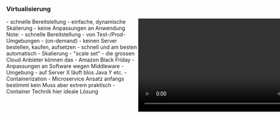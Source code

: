 ### <i class="fa fa-cloud" aria-hidden="true"></i>  Virtualisierung
<div style="text-align: left; float: left; width: 70%">
- <!-- .element: class="fragment" -->schnelle Bereitstellung
- <!-- .element: class="fragment" -->einfache, dynamische Skalierung
- <!-- .element: class="fragment" -->keine Anpassungen an Anwendung
</div>
<div style="text-align: right; float: right;  width: 30%">
    <video class="stretch" data-autoplay loop="loop" height="250px" data-src="/media/cloud.mp4"></video>
</div>
Note:
- schnelle Bereitstellung
  - von Test-/Prod-Umgebungen
  - (on-demand)
  - keinen Server bestellen, kaufen, aufsetzen
  - schnell und am besten automatisch
- Skalierung
  - "scale set" - die grossen Cloud Anbieter können das
  - Amazon Black Friday
- Anpassungen an Software wegen Middleware
  - Umgebung - auf Server X läuft blos Java Y etc.
  - Containerization
- Microservice Ansatz anfangs bestimmt kein Muss aber extrem praktisch
- Container Technik hier ideale Lösung
